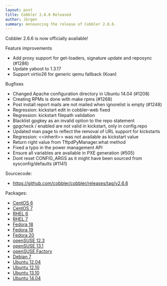 ```yaml
---
layout: post
title: Cobbler 2.6.6 Released
author: Jörgen
summary: Announcing the release of Cobbler 2.6.6.
---
```

Cobbler 2.6.6 is now officially available!

Feature improvements

* Add proxy support for get-loaders, signature update and reposync (\#1286)
* Update yaboot to 1.3.17
* Support virtio26 for generic qemu fallback (Koan)

Bugfixes

* Changed Apache configuration directory in Ubuntu 14.04 (\#1208)
* Creating RPMs is done with make rpms (\#1268)
* Post install report mails are not mailed when ignorelist is empty (\#1248)
* Regression: kickstart edit in cobbler-web fixed
* Regression: kickstart filepath validation
* Blacklist gpgkey as an invalid option to the repo statement
* gpgcheck / enabled are not valid in kickstart, only in config.repo
* Updated man page to reflect the removal of URL support for kickstarts
* Regression: \<<inherit\>> was not available as kickstart value
* Return right value from TftpdPyManager.what method
* Fixed a typo in the power management API
* Ensure all variables are available in PXE generation (\#505)
* Dont reset CONFIG_ARGS as it might have been sourced from sysconfig/defaults (\#1141)


Sourcecode:

* <a href="https://github.com/cobbler/cobbler/releases/tag/v2.6.6">https://github.com/cobbler/cobbler/releases/tag/v2.6.6</a>


Packages:

* <a href="http://download.opensuse.org/repositories/home:/libertas-ict:/cobbler26/CentOS_CentOS-6/">CentOS 6</a>
* <a href="http://download.opensuse.org/repositories/home:/libertas-ict:/cobbler26/CentOS_CentOS-7/">CentOS 7</a>
* <a href="http://download.opensuse.org/repositories/home:/libertas-ict:/cobbler26/RedHat_RHEL-6/">RHEL 6</a>
* <a href="http://download.opensuse.org/repositories/home:/libertas-ict:/cobbler26/RedHat_RHEL-7/">RHEL 7</a>
* <a href="http://download.opensuse.org/repositories/home:/libertas-ict:/cobbler26/Fedora_18/">Fedora 18</a>
* <a href="http://download.opensuse.org/repositories/home:/libertas-ict:/cobbler26/Fedora_19/">Fedora 19</a>
* <a href="http://download.opensuse.org/repositories/home:/libertas-ict:/cobbler26/Fedora_20/">Fedora 20</a>
* <a href="http://download.opensuse.org/repositories/home:/libertas-ict:/cobbler26/openSUSE_12.3/">openSUSE 12.3</a>
* <a href="http://download.opensuse.org/repositories/home:/libertas-ict:/cobbler26/openSUSE_13.1/">openSUSE 13.1</a>
* <a href="http://download.opensuse.org/repositories/home:/libertas-ict:/cobbler26/openSUSE_Factory/">openSUSE Factory</a>
* <a href="http://download.opensuse.org/repositories/home:/libertas-ict:/cobbler26/Debian_7.0/">Debian 7</a>
* <a href="http://download.opensuse.org/repositories/home:/libertas-ict:/cobbler26/xUbuntu_12.04/">Ubuntu 12.04</a>
* <a href="http://download.opensuse.org/repositories/home:/libertas-ict:/cobbler26/xUbuntu_12.10/">Ubuntu 12.10</a>
* <a href="http://download.opensuse.org/repositories/home:/libertas-ict:/cobbler26/xUbuntu_13.10/">Ubuntu 13.10</a>
* <a href="http://download.opensuse.org/repositories/home:/libertas-ict:/cobbler26/xUbuntu_14.04/">Ubuntu 14.04</a>
